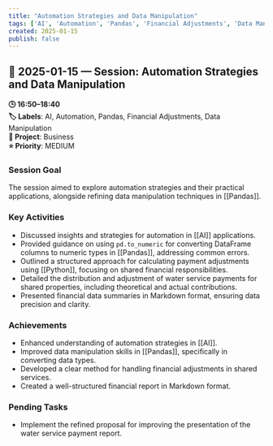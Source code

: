 ```yaml
---
title: "Automation Strategies and Data Manipulation"
tags: ['AI', 'Automation', 'Pandas', 'Financial Adjustments', 'Data Manipulation']
created: 2025-01-15
publish: false
---
```


## 📅 2025-01-15 — Session: Automation Strategies and Data Manipulation

**🕒 16:50–18:40**  
**🏷️ Labels**: AI, Automation, Pandas, Financial Adjustments, Data Manipulation  
**📂 Project**: Business  
**⭐ Priority**: MEDIUM  


### Session Goal
The session aimed to explore automation strategies and their practical applications, alongside refining data manipulation techniques in [[Pandas]].

### Key Activities
- Discussed insights and strategies for automation in [[AI]] applications.
- Provided guidance on using `pd.to_numeric` for converting DataFrame columns to numeric types in [[Pandas]], addressing common errors.
- Outlined a structured approach for calculating payment adjustments using [[Python]], focusing on shared financial responsibilities.
- Detailed the distribution and adjustment of water service payments for shared properties, including theoretical and actual contributions.
- Presented financial data summaries in Markdown format, ensuring data precision and clarity.

### Achievements
- Enhanced understanding of automation strategies in [[AI]].
- Improved data manipulation skills in [[Pandas]], specifically in converting data types.
- Developed a clear method for handling financial adjustments in shared services.
- Created a well-structured financial report in Markdown format.

### Pending Tasks
- Implement the refined proposal for improving the presentation of the water service payment report.

